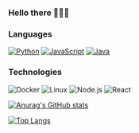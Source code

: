 ### Hello there 👋👋👋

### Languages

[![Python](https://img.shields.io/badge/-Python-000?&logo=python)](https://github.com/GeorgK1?tab=repositories&q=&type=&language=python)
[![JavaScript](https://img.shields.io/badge/-JavaScript-000?&logo=JavaScript&logoColor=ddc508)](https://github.com/GeorgK1?tab=repositories&q=&type=&language=javascript)
[![Java](https://img.shields.io/badge/-Java-000?&logo=Java&logoColor=ddc508)](https://github.com/GeorgK1?tab=repositories&q=&type=&language=java)

### Technologies

![Docker](https://img.shields.io/badge/-Docker-000?&logo=Docker)
![Linux](https://img.shields.io/badge/-Linux-000?&logo=Linux&logoColor=FCC624)
![Node.js](https://img.shields.io/badge/-Node.js-000?&logo=node.js)
![React](https://img.shields.io/badge/-React-000?&logo=React)

[![Anurag's GitHub stats](https://github-readme-stats.vercel.app/api?username=GeorgK1)](https://github.com/anuraghazra/github-readme-stats)

[![Top Langs](https://github-readme-stats.vercel.app/api/top-langs/?username=GeorgK1)](https://github.com/anuraghazra/github-readme-stats)

